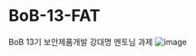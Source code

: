 # BoB-13-FAT
BoB 13기 보안제품개발 강대명 멘토님 과제
![image](https://github.com/user-attachments/assets/3bd78cbb-2a48-47eb-a3fb-f2bcbce0b23d)
